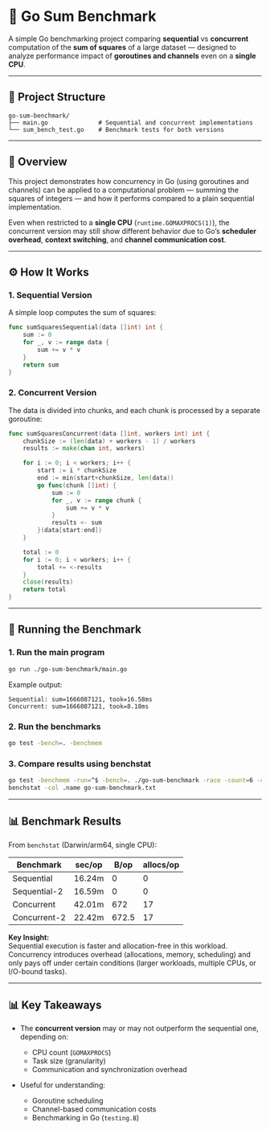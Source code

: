 # 🧮 Go Sum Benchmark

A simple Go benchmarking project comparing **sequential** vs **concurrent** computation of the **sum of squares** of a large dataset — designed to analyze performance impact of **goroutines and channels** even on a **single CPU**.

---

## 📂 Project Structure

```
go-sum-benchmark/
├── main.go              # Sequential and concurrent implementations
└── sum_bench_test.go    # Benchmark tests for both versions
```

---

## 🚀 Overview

This project demonstrates how concurrency in Go (using goroutines and channels) can be applied to a computational problem — summing the squares of integers — and how it performs compared to a plain sequential implementation.

Even when restricted to a **single CPU** (`runtime.GOMAXPROCS(1)`), the concurrent version may still show different behavior due to Go’s **scheduler overhead**, **context switching**, and **channel communication cost**.

---

## ⚙️ How It Works

### 1. **Sequential Version**

A simple loop computes the sum of squares:

```go
func sumSquaresSequential(data []int) int {
    sum := 0
    for _, v := range data {
        sum += v * v
    }
    return sum
}
```

### 2. **Concurrent Version**

The data is divided into chunks, and each chunk is processed by a separate goroutine:

```go
func sumSquaresConcurrent(data []int, workers int) int {
    chunkSize := (len(data) + workers - 1) / workers
    results := make(chan int, workers)

    for i := 0; i < workers; i++ {
        start := i * chunkSize
        end := min(start+chunkSize, len(data))
        go func(chunk []int) {
            sum := 0
            for _, v := range chunk {
                sum += v * v
            }
            results <- sum
        }(data[start:end])
    }

    total := 0
    for i := 0; i < workers; i++ {
        total += <-results
    }
    close(results)
    return total
}
```

---

## 🧪 Running the Benchmark

### 1. **Run the main program**

```bash
go run ./go-sum-benchmark/main.go
```

Example output:

```
Sequential: sum=1666087121, took=16.58ms
Concurrent: sum=1666087121, took=8.18ms
```

### 2. **Run the benchmarks**

```bash
go test -bench=. -benchmem
```

### 3. **Compare results using benchstat**

```bash
go test -benchmem -run=^$ -bench=. ./go-sum-benchmark -race -count=6 -cpu=1,2 | tee go-sum-benchmark.txt
benchstat -col .name go-sum-benchmark.txt
```

---

## 📊 Benchmark Results

From `benchstat` (Darwin/arm64, single CPU):

| Benchmark        | sec/op   | B/op   | allocs/op |
|------------------|----------|--------|-----------|
| Sequential       | 16.24m   | 0      | 0         |
| Sequential-2     | 16.59m   | 0      | 0         |
| Concurrent       | 42.01m   | 672    | 17        |
| Concurrent-2     | 22.42m   | 672.5  | 17        |

**Key Insight:**  
Sequential execution is faster and allocation-free in this workload. Concurrency introduces overhead (allocations, memory, scheduling) and only pays off under certain conditions (larger workloads, multiple CPUs, or I/O-bound tasks).

---

## 📊 Key Takeaways

* The **concurrent version** may or may not outperform the sequential one, depending on:

  * CPU count (`GOMAXPROCS`)
  * Task size (granularity)
  * Communication and synchronization overhead

* Useful for understanding:

  * Goroutine scheduling
  * Channel-based communication costs
  * Benchmarking in Go (`testing.B`)
